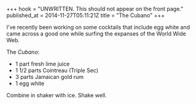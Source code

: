 +++
hook = "UNWRITTEN. This should not appear on the front page."
published_at = 2014-11-27T05:11:21Z
title = "The Cubano"
+++

I've recently been working on some cocktails that include egg white and came
across a good one while surfing the expanses of the World Wide Web.

The _Cubano_:

* 1 part fresh lime juice
* 1 1/2 parts Cointreau (Triple Sec)
* 3 parts Jamaican gold rum
* 1 egg white

Combine in shaker with ice. Shake well.
